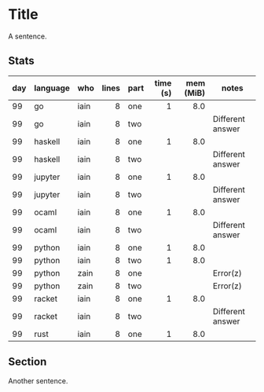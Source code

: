 # Title

A sentence.

## Stats

| day | language | who | lines | part | time (s) | mem (MiB) | notes |
| --- | --- | --- | ---: | --- | ---: | ---: | --- |
| 99 | go | iain | 8 | one | 1 | 8.0 |  |
| 99 | go | iain | 8 | two |  |  | Different answer |
| 99 | haskell | iain | 8 | one | 1 | 8.0 |  |
| 99 | haskell | iain | 8 | two |  |  | Different answer |
| 99 | jupyter | iain | 8 | one | 1 | 8.0 |  |
| 99 | jupyter | iain | 8 | two |  |  | Different answer |
| 99 | ocaml | iain | 8 | one | 1 | 8.0 |  |
| 99 | ocaml | iain | 8 | two |  |  | Different answer |
| 99 | python | iain | 8 | one | 1 | 8.0 |  |
| 99 | python | iain | 8 | two | 1 | 8.0 |  |
| 99 | python | zain | 8 | one |  |  | Error(z) |
| 99 | python | zain | 8 | two |  |  | Error(z) |
| 99 | racket | iain | 8 | one | 1 | 8.0 |  |
| 99 | racket | iain | 8 | two |  |  | Different answer |
| 99 | rust | iain | 8 | one | 1 | 8.0 |  |

## Section

Another sentence.
